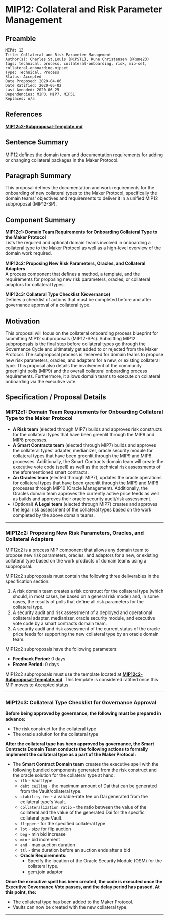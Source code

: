# MIP12: Collateral and Risk Parameter Management

## Preamble
```
MIP#: 12
Title: Collateral and Risk Parameter Management
Author(s): Charles St.Louis (@CPSTL), Rune Christensen (@Rune23) 
tags: technical, process, collateral-onboarding, risk, mip-set, collateral-onboarding-mipset
Type: Technical, Process
Status: Accepted
Date Proposed: 2020-04-06
Date Ratified: 2020-05-02
Last Amended: 2020-06-25
Dependencies: MIP0, MIP7, MIP51
Replaces: n/a
```  

## References
**[MIP12c2-Subproposal-Template.md](MIP12c2-Subproposal-Template.md)**

## Sentence Summary

MIP12 defines the domain team and documentation requirements for adding or changing collateral packages in the Maker Protocol.

## Paragraph Summary

This proposal defines the documentation and work requirements for the onboarding of new collateral types to the Maker Protocol, specifically the domain teams' objectives and requirements to deliver it in a unified MIP12 subproposal (MIP12-SP).

## Component Summary

**MIP12c1: Domain Team Requirements for Onboarding Collateral Type to the Maker Protocol**  
Lists the required and optional domain teams involved in onboarding a collateral type to the Maker Protocol as well as a high-level overview of the domain work required.

**MIP12c2: Proposing New Risk Parameters, Oracles, and Collateral Adapters**  
A process component that defines a method, a template, and the requirements for proposing new risk parameters, oracles, or collateral adaptors for collateral types.

**MIP12c3: Collateral Type Checklist (Governance)**  
Defines a checklist of actions that must be completed before and after governance approval of a collateral type.

## Motivation

This proposal will focus on the collateral onboarding process blueprint for submitting MIP12 subproposals (MIP12-SPs). Submitting MIP12 subproposals is the final step before collateral types go through the Governance Cycle and ultimately get added to or rejected from the Maker Protocol. The subproposal process is reserved for domain teams to propose new risk parameters, oracles, and adapters for a new, or existing collateral type. This proposal also details the involvement of the community greenlight polls (MIP9) and the overall collateral onboarding process requirements. Furthermore, it allows domain teams to execute on collateral onboarding via the executive vote. 

## Specification / Proposal Details

### MIP12c1: Domain Team Requirements for Onboarding Collateral Type to the Maker Protocol

- **A Risk team** (elected through MIP7) builds and approves risk constructs for the collateral types that have been greenlit through the MIP9 and MIP8 processes. 
- **A Smart Contracts team** (elected through MIP7) builds and approves the collateral types' adapter, medianizer, oracle security module for collateral types that have been greenlit through the MIP9 and MIP8 processes. Additionally, the Smart Contracts domain team will create the executive vote code (spell) as well as the technical risk assessments of the aforementioned smart contracts.
- **An Oracles team** (elected through MIP7), updates the oracle operations for collateral types that have been greenlit through the MIP9 and MIP8 processes through MIP10 (Oracle Management). Additionally, the Oracles domain team approves the currently active price feeds as well as builds and approves their oracle security audit/risk assessment.
- (Optional) **A Legal team** (elected through MIP7) creates and approves the legal risk assessment of the collateral types based on the work completed by the above domain teams.

---

### MIP12c2: Proposing New Risk Parameters, Oracles, and Collateral Adapters

MIP12c2 is a process MIP component that allows any domain team to propose new risk parameters, oracles, and adaptors for a new, or existing collateral type based on the work products of domain teams using a subproposal.

MIP12c2 subproposals must contain the following three deliverables in the specification section:
1. A risk domain team creates a risk construct for the collateral type (which should, in most cases, be based on a general risk model) and, in some cases, the results of polls that define all risk parameters for the collateral type.
2. A security audit and risk assessment of a deployed and operational collateral adapter, medianizer, oracle security module, and executive vote code by a smart contracts domain team.
3. A security audit and risk assessment of the current status of the oracle price feeds for supporting the new collateral type by an oracle domain team.

 MIP12c2 subproposals have the following parameters:
- **Feedback Period:** 0 days
- **Frozen Period:** 0 days

MIP12c2 subproposals must use the template located at **[MIP12c2-Subproposal-Template.md](MIP12c2-Subproposal-Template.md)**. This template is considered ratified once this MIP moves to Accepted status.

---

### MIP12c3: Collateral Type Checklist for Governance Approval

**Before being approved by governance, the following must be prepared in advance:**

- The risk construct for the collateral type
- The oracle solution for the collateral type

**After the collateral type has been approved by governance, the Smart Contracts Domain Team conducts the following actions to formally implement the collateral type as a part of the Maker Protocol:**

- The **Smart Contract Domain team** creates the executive spell with the following bundled components generated from the risk construct and the oracle solution for the collateral type at hand:
    - `ilk` - Vault type
    - `debt ceiling` - the maximum amount of Dai that can be generated from the Vault/collateral type.
    - `stability fee` - a variable-rate fee on Dai generated from the collateral type's Vault.
    - `collateralization ratio` - the ratio between the value of the collateral and the value of the generated Dai for the specific collateral type Vault.
    - `flipper` - for the specified collateral type
    - `lot` - size for flip auction
    - `beg` - min bid increase
    - `min` - bid increment
    - `end` - max auction duration
    - `ttl` - time duration before an auction ends after a bid
    - **Oracle Requirements:**
        - Specify the location of the Oracle Security Module (OSM) for the collateral type.
        - gem.join adaptor

**Once the executive spell has been created, the code is executed once the Executive Governance Vote passes, and the delay period has passed. At this point, the:**
- The collateral type has been added to the Maker Protocol.
- Vaults can now be created with the new collateral type.

---
